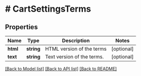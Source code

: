 # # CartSettingsTerms

## Properties

Name | Type | Description | Notes
------------ | ------------- | ------------- | -------------
**html** | **string** | HTML version of the terms | [optional]
**text** | **string** | Text version of the terms. | [optional]

[[Back to Model list]](../../README.md#models) [[Back to API list]](../../README.md#endpoints) [[Back to README]](../../README.md)
